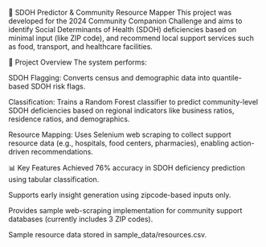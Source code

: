 🏥 SDOH Predictor & Community Resource Mapper
This project was developed for the 2024 Community Companion Challenge and aims to identify Social Determinants of Health (SDOH) deficiencies based on minimal input (like ZIP code), and recommend local support services such as food, transport, and healthcare facilities.

🚀 Project Overview
The system performs:

SDOH Flagging: Converts census and demographic data into quantile-based SDOH risk flags.

Classification: Trains a Random Forest classifier to predict community-level SDOH deficiencies based on regional indicators like business ratios, residence ratios, and demographics.

Resource Mapping: Uses Selenium web scraping to collect support resource data (e.g., hospitals, food centers, pharmacies), enabling action-driven recommendations.

📊 Key Features
Achieved 76% accuracy in SDOH deficiency prediction using tabular classification.

Supports early insight generation using zipcode-based inputs only.

Provides sample web-scraping implementation for community support databases (currently includes 3 ZIP codes).

Sample resource data stored in sample_data/resources.csv.
